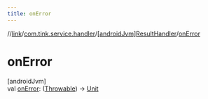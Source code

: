 ```yaml
---
title: onError
---
```

//[link](../../../index.html)/[com.tink.service.handler](../index.html)/[[androidJvm]ResultHandler](index.html)/[onError](on-error.html)



# onError



[androidJvm]\
val [onError](on-error.html): ([Throwable](https://kotlinlang.org/api/latest/jvm/stdlib/kotlin/-throwable/index.html)) -&gt; [Unit](https://kotlinlang.org/api/latest/jvm/stdlib/kotlin/-unit/index.html)




